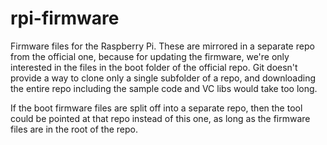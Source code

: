 rpi-firmware
============

Firmware files for the Raspberry Pi. These are mirrored in a separate repo from the official one, because for updating the firmware, we're only interested in the files in the boot folder of the official repo. Git doesn't provide a way to clone only a single subfolder of a repo, and downloading the entire repo including the sample code and VC libs would take too long.

If the boot firmware files are split off into a separate repo, then the tool could be pointed at that repo instead of this one, as long as the firmware files are in the root of the repo.
